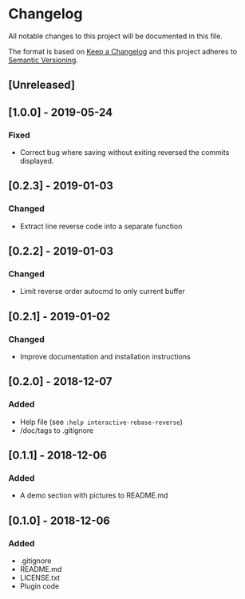 # Changelog
All notable changes to this project will be documented in this file.

The format is based on [Keep a Changelog](http://keepachangelog.com/en/1.0.0/)
and this project adheres to [Semantic Versioning](http://semver.org/spec/v2.0.0.html).

## [Unreleased]

## [1.0.0] - 2019-05-24
### Fixed
- Correct bug where saving without exiting reversed the commits displayed.

## [0.2.3] - 2019-01-03
### Changed
- Extract line reverse code into a separate function

## [0.2.2] - 2019-01-03
### Changed
- Limit reverse order autocmd to only current buffer

## [0.2.1] - 2019-01-02
### Changed
- Improve documentation and installation instructions

## [0.2.0] - 2018-12-07
### Added
- Help file (see `:help interactive-rebase-reverse`)
- /doc/tags to .gitignore

## [0.1.1] - 2018-12-06
### Added
- A demo section with pictures to README.md

## [0.1.0] - 2018-12-06
### Added
- .gitignore
- README.md
- LICENSE.txt
- Plugin code
